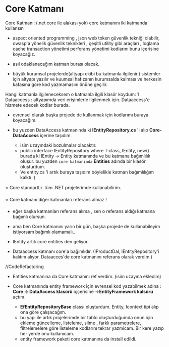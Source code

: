 # Core Katmanı

Core Katmanı:  (.net core ile alakası yok)
core katmanını iki katmanda kullansın  

* aspect oriented programming , json web token güvenlik tekniği olabilir,  owasp'a yönelik güvenlik teknikleri , çeşitli utility gibi araçları , loglama cache transaction yönetimi perforans yönetimi kodlarını bunu içerisine koyacağız. 

* asıl odaklanacağım katman burası olacak.

* büyük kurumsal projelerde(altyapı ekibi bu katmanla ilgilenir.)  sistemler için altyapı yazılır ve kuumsal hafızanın kurumsalda kalması ve herkesin kafasına göre kod yazmamasını önüne geçilir.

Hangi katmanla ilgileneceksem o katmanla ilgili klasör koydum: 
1 Dataaccess : altyapımda veri erişimlerle ilgilenmek için. Dataaccess'e hizmete edecek kodlar burada.

* evrensel olarak başka projede de kullanmak için kodlarımı buraya koyacağım.

* bu yuzden DataAccess katmanında ki **IEntityRepository.cs** 'i alıp **Core-DataAccess** içerine taşıdım. 
	
	* isim uzayındaki bozulmalar olacaktır.
	* public interface IEntityRepository<T> where T:class, IEntity, new()  burada ki IEntity -> Entity katmanında ve bu katmana bağımlılık oluşur. bu yuzden `core katmanında` **Entities** adında bir klasör oluşturdum.
	* Ve entity.cs 'i artık buraya taşıdım böylelikle katman bağımlılığım kalktı :)

  
:star: Core standarttır. tüm .NET projelerimde kullanabilirim.

:star: Core katmanı diğer katmanları referans almaz ! 

* eğer başka katmanları referans alırsa , sen o referans aldığı katmana bağımlı olursun. 
* ama ben Core katmanını yarın bir gün, başka projede de kullanabileyim istiyorsam bağımlı olamamalı.. 
* IEntity artık core entities den geliyor..

* Dataaccess katmanı core'a bağımlıdır. (IProductDal, IEntityRepository'i kalıtım alıyor. Dataacces'de core katmanını referans olarak verdim.)



//CodeRefactoring

* Entities katmanına da Core katmanını ref verdim. (isim uzayına ekledim)


* Core katmanında entity framework için evrensel kod yazabilmek adına : **Core -> DataAccess klasörü** iççerisine ->**EntityFramework kalsörü** açtım.
  *	**EfEntityRepositoryBase** classı oluşturdum. Entity, Icontext tipi alıp ona göre çalışacağım. 
  * bu yapı ile artık projelerimde bir tablo oluşturduğumda onun için ekleme güncelleme, listeleme, silme , farklı parametrelere, filtrelemelere göre listeleme kodlarını tekrar yazmicam. Bir kere yazıp her yerde onu kullanıcam.
  * entity framework paketi core katmanına da install edildi.
 